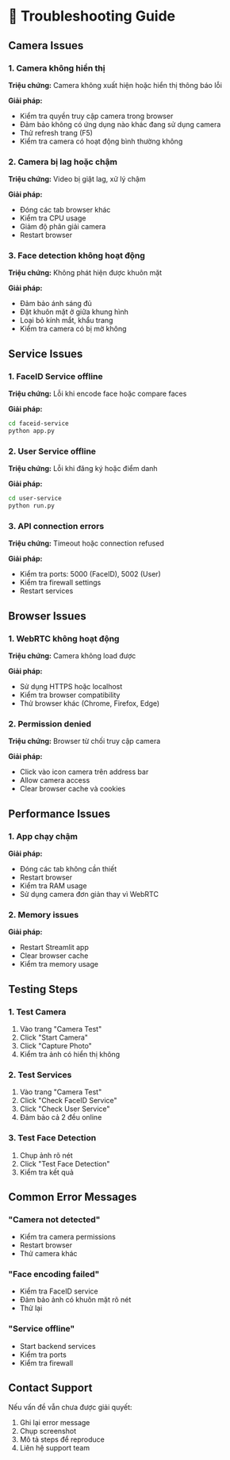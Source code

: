 # 🔧 Troubleshooting Guide

## Camera Issues

### 1. Camera không hiển thị
**Triệu chứng:** Camera không xuất hiện hoặc hiển thị thông báo lỗi

**Giải pháp:**
- Kiểm tra quyền truy cập camera trong browser
- Đảm bảo không có ứng dụng nào khác đang sử dụng camera
- Thử refresh trang (F5)
- Kiểm tra camera có hoạt động bình thường không

### 2. Camera bị lag hoặc chậm
**Triệu chứng:** Video bị giật lag, xử lý chậm

**Giải pháp:**
- Đóng các tab browser khác
- Kiểm tra CPU usage
- Giảm độ phân giải camera
- Restart browser

### 3. Face detection không hoạt động
**Triệu chứng:** Không phát hiện được khuôn mặt

**Giải pháp:**
- Đảm bảo ánh sáng đủ
- Đặt khuôn mặt ở giữa khung hình
- Loại bỏ kính mắt, khẩu trang
- Kiểm tra camera có bị mờ không

## Service Issues

### 1. FaceID Service offline
**Triệu chứng:** Lỗi khi encode face hoặc compare faces

**Giải pháp:**
```bash
cd faceid-service
python app.py
```

### 2. User Service offline
**Triệu chứng:** Lỗi khi đăng ký hoặc điểm danh

**Giải pháp:**
```bash
cd user-service
python run.py
```

### 3. API connection errors
**Triệu chứng:** Timeout hoặc connection refused

**Giải pháp:**
- Kiểm tra ports: 5000 (FaceID), 5002 (User)
- Kiểm tra firewall settings
- Restart services

## Browser Issues

### 1. WebRTC không hoạt động
**Triệu chứng:** Camera không load được

**Giải pháp:**
- Sử dụng HTTPS hoặc localhost
- Kiểm tra browser compatibility
- Thử browser khác (Chrome, Firefox, Edge)

### 2. Permission denied
**Triệu chứng:** Browser từ chối truy cập camera

**Giải pháp:**
- Click vào icon camera trên address bar
- Allow camera access
- Clear browser cache và cookies

## Performance Issues

### 1. App chạy chậm
**Giải pháp:**
- Đóng các tab không cần thiết
- Restart browser
- Kiểm tra RAM usage
- Sử dụng camera đơn giản thay vì WebRTC

### 2. Memory issues
**Giải pháp:**
- Restart Streamlit app
- Clear browser cache
- Kiểm tra memory usage

## Testing Steps

### 1. Test Camera
1. Vào trang "Camera Test"
2. Click "Start Camera"
3. Click "Capture Photo"
4. Kiểm tra ảnh có hiển thị không

### 2. Test Services
1. Vào trang "Camera Test"
2. Click "Check FaceID Service"
3. Click "Check User Service"
4. Đảm bảo cả 2 đều online

### 3. Test Face Detection
1. Chụp ảnh rõ nét
2. Click "Test Face Detection"
3. Kiểm tra kết quả

## Common Error Messages

### "Camera not detected"
- Kiểm tra camera permissions
- Restart browser
- Thử camera khác

### "Face encoding failed"
- Kiểm tra FaceID service
- Đảm bảo ảnh có khuôn mặt rõ nét
- Thử lại

### "Service offline"
- Start backend services
- Kiểm tra ports
- Kiểm tra firewall

## Contact Support

Nếu vấn đề vẫn chưa được giải quyết:
1. Ghi lại error message
2. Chụp screenshot
3. Mô tả steps để reproduce
4. Liên hệ support team
